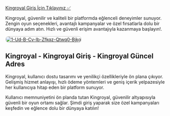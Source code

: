 <a href="http://www.redly.vip/3A5tsFl">Kingroyal Giriş İçin Tıklayınız ✅</a>

<p>Kingroyal, güvenilir ve kaliteli bir platformda eğlenceli deneyimler sunuyor. Zengin oyun seçenekleri, avantajlı kampanyalar ve özel fırsatlarla dolu bir dünyaya adım atın. Hızlı ve güvenli erişim avantajıyla kazanmaya başlayın!.</p>

<a href="http://www.redly.vip/3A5tsFl" title="Kingroyal">
  <img src="https://i.ibb.co/LdJ62KLs/1-Ud-B-Cv-Ib-Zfkqz-Qtwq0-Bjkg.jpg" alt="1-Ud-B-Cv-Ib-Zfkqz-Qtwq0-Bjkg" style="max-width: 100%; border: 2px solid #ddd; border-radius: 10px;">
</a>

<h2>Kingroyal - Kingroyal Giriş - Kingroyal Güncel Adres</h2>

<p>Kingroyal, kullanıcı dostu tasarımı ve yenilikçi özellikleriyle ön plana çıkıyor. Gelişmiş hizmet anlayışı, hızlı ödeme yöntemleri ve geniş içerik yelpazesiyle her kullanıcıya hitap eden bir platform sunuyor.</p>

<p>Kullanıcı memnuniyetini ön planda tutan Kingroyal, güvenilir altyapısıyla güvenli bir oyun ortamı sağlar. Şimdi giriş yaparak size özel kampanyaları keşfedin ve eğlence dolu bir dünyaya katılın!</p>
